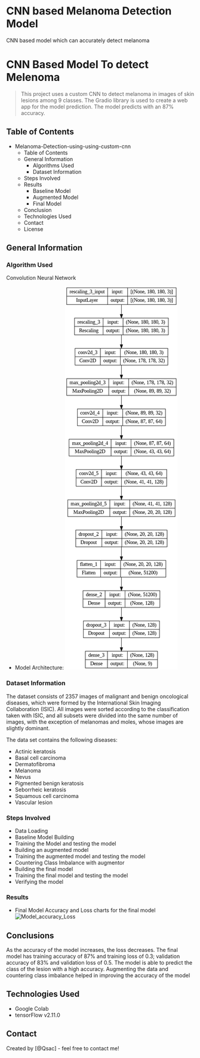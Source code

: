 # CNN based Melanoma Detection Model
 CNN based model which can accurately detect melanoma

# CNN Based Model To detect Melenoma
> This project uses a custom CNN to detect melanoma in images of skin lesions among 9 classes. The Gradio library is used to create a web app for the model prediction. The model predicts with an 87% accuracy.


## Table of Contents
* Melanoma-Detection-using-using-custom-cnn
    * Table of Contents
    * General Information
        * Algorithms Used
        * Dataset Information
    * Steps Involved
    * Results
        * Baseline Model
        * Augmented Model
        * Final Model
    * Conclusion
    * Technologies Used
    * Contact
    * License

<!-- You can include any other section that is pertinent to your problem -->

## General Information
### Algorithm Used
Convolution Neural Network
- Model Architecture:
    ![Model_Visualize](Model_Visualize.png)

    
### Dataset Information
The dataset consists of 2357 images of malignant and benign oncological diseases, which were formed by the International Skin Imaging Collaboration (ISIC). All images were sorted according to the classification taken with ISIC, and all subsets were divided into the same number of images, with the exception of melanomas and moles, whose images are slightly dominant.

The data set contains the following diseases:
* Actinic keratosis
* Basal cell carcinoma
* Dermatofibroma
* Melanoma
* Nevus
* Pigmented benign keratosis
* Seborrheic keratosis
* Squamous cell carcinoma
* Vascular lesion
### Steps Involved
* Data Loading
* Baseline Model Building
* Training the Model and testing the model
* Building an augmented model
* Training the augmented model and testing the model
* Countering Class Imbalance with augmentor
* Building the final model
* Training the final model and testing the model
* Verifying the model

### Results
- Final Model
       Accuracy and Loss charts for the final model
       ![Model_accuracy_Loss](https://github.com/Qsac/CNN-based-Melanoma-Detection-Model/Model_accuracy_Loss.png)

 

<!-- You don't have to answer all the questions - just the ones relevant to your project. -->

## Conclusions
As the accuracy of the model increases, the loss decreases. The final model has training accuracy of 87% and training loss of 0.3; validation accuracy of 83% and validation loss of 0.5. The model is able to predict the class of the lesion with a high accuracy. Augmenting the data and countering class imbalance helped in improving the accuracy of the model

<!-- You don't have to answer all the questions - just the ones relevant to your project. -->


## Technologies Used
- Google Colab
- tensorFlow v2.11.0


<!-- As the libraries versions keep on changing, it is recommended to mention the version of library used in this project -->

## Contact
Created by [@Qsac] - feel free to contact me!


<!-- Optional -->
<!-- ## License -->
<!-- This project is open source and available under the [... License](). -->

<!-- You don't have to include all sections - just the one's relevant to your project -->

